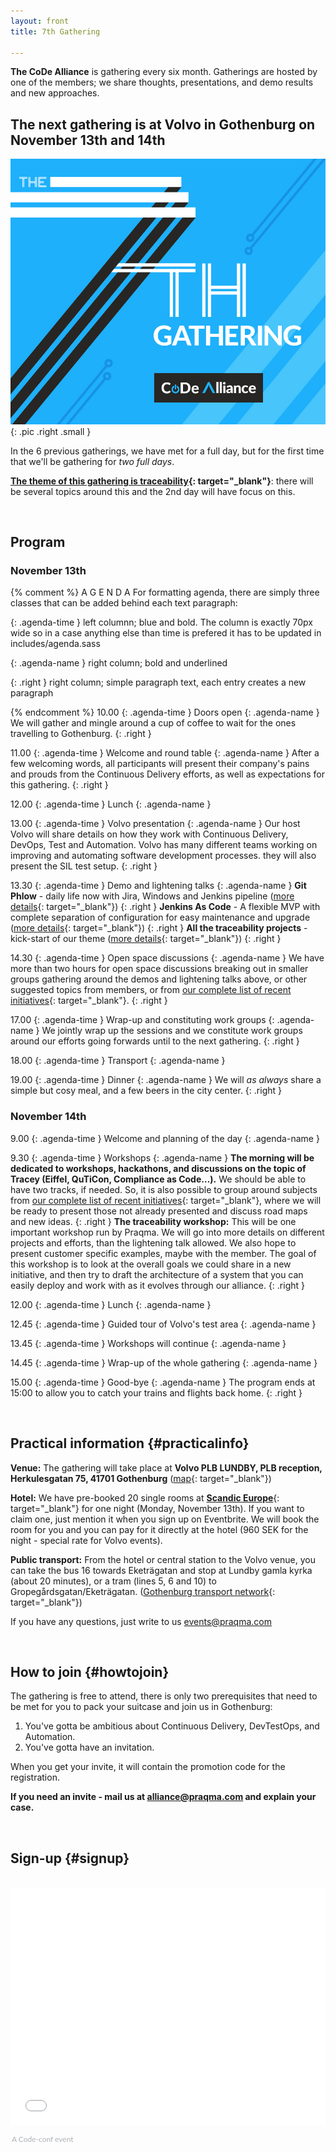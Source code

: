 ```yaml
---
layout: front
title: 7th Gathering

---
```


**The CoDe Alliance** is gathering every six month. Gatherings are hosted by one of the members; we share thoughts, presentations, and demo results and new approaches.

## The next gathering is at Volvo in Gothenburg on November 13th and 14th

![Alliance Chat](/images/7th-gathering-v3.jpg){: .pic .right .small }

In the 6 previous gatherings, we have met for a full day, but for the first time that we'll be gathering for _two full days_.

**[The theme of this gathering is traceability]({{site.url}}/initiatives/#traceability){: target="\_blank"}**: there will be several topics around this and the 2nd day will have focus on this.

<br>

## Program

### November 13th

{% comment %}
A G E N D A
For formatting agenda, there are simply three classes that can be added behind each text paragraph:

{: .agenda-time }
  left columnn; blue and bold.
  The column is exactly 70px wide so in a case anything else than time is prefered it has to be updated in includes/agenda.sass

{: .agenda-name }
  right column; bold and underlined

{: .right }
  right column; simple paragraph text, each entry creates a new paragraph

{% endcomment %}
10.00
{: .agenda-time }
Doors open
{: .agenda-name }
We will gather and mingle around a cup of coffee to wait for the ones travelling to Gothenburg.
{: .right }

11.00
{: .agenda-time }
Welcome and round table
{: .agenda-name }
After a few welcoming words, all participants will present their company's pains and prouds from the Continuous Delivery efforts, as well as expectations for this gathering.
{: .right }

12.00
{: .agenda-time }
Lunch
{: .agenda-name }

13.00
{: .agenda-time }
Volvo presentation
{: .agenda-name }
Our host Volvo will share details on how they work with Continuous Delivery, DevOps, Test and Automation. Volvo has many different teams working on improving and automating software development processes. they will also present the SIL test setup.
{: .right }

13.30
{: .agenda-time }
Demo and lightening talks
{: .agenda-name }
**Git Phlow** - daily life now with Jira, Windows and Jenkins pipeline ([more details]({{site.url}}/initiatives/#gitphlow){: target="\_blank"})
{: .right }
**Jenkins As Code** - A flexible MVP with complete separation of configuration for easy maintenance and upgrade ([more details]({{site.url}}/initiatives/#jac){: target="\_blank"})
{: .right }
**All the traceability projects** - kick-start of our theme ([more details]({{site.url}}/initiatives/#traceability){: target="\_blank"})
{: .right }

14.30
{: .agenda-time }
Open space discussions
{: .agenda-name }
We have more than two hours for open space discussions breaking out in smaller groups gathering around the demos and lightening talks above, or other suggested topics from members, or from [our complete list of recent initiatives]({{site.url}}/initiatives/){: target="\_blank"}.
{: .right }

17.00
{: .agenda-time }
Wrap-up and constituting work groups
{: .agenda-name }
We jointly wrap up the sessions and we constitute work groups around our efforts going forwards until to the next gathering.
{: .right }

18.00
{: .agenda-time }
Transport
{: .agenda-name }

19.00
{: .agenda-time }
Dinner
{: .agenda-name }
We will _as always_ share a simple but cosy meal, and a few beers in the city center.
{: .right }


### November 14th

9.00
{: .agenda-time }
Welcome and planning of the day
{: .agenda-name }

9.30
{: .agenda-time }
Workshops
{: .agenda-name }
**The morning will be dedicated to workshops, hackathons, and discussions on the topic of Tracey (Eiffel, QuTiCon, Compliance as Code…).** We should be able to have two tracks, if needed. So, it is also possible to group around subjects from [our complete list of recent initiatives]({{site.url}}/initiatives/){: target="\_blank"}, where we will be ready to present those not already presented and discuss road maps and new ideas.
{: .right }
**The traceability workshop:** This will be one important workshop run by Praqma. We will go into more details on different projects and efforts, than the lightening talk allowed. We also hope to present customer specific examples, maybe with the member.
The goal of this workshop is to look at the overall goals we could share in a new initiative, and then try to draft the architecture of a system that you can easily deploy and work with as it evolves through our alliance.
{: .right }

12.00
{: .agenda-time }
Lunch
{: .agenda-name }

12.45
{: .agenda-time }
Guided tour of Volvo's test area
{: .agenda-name }

13.45
{: .agenda-time }
Workshops will continue
{: .agenda-name }

14.45
{: .agenda-time }
Wrap-up of the whole gathering
{: .agenda-name }

15.00
{: .agenda-time }
Good-bye
{: .agenda-name }
The program ends at 15:00 to allow you to catch your trains and flights back home.
{: .right }

<br>

## Practical information {#practicalinfo}

**Venue:** The gathering will take place at **Volvo PLB LUNDBY, PLB reception, Herkulesgatan 75, 41701 Gothenburg** ([map](https://www.google.se/maps/place/Volvo+PLB+LUNDBY/@57.7127171,11.9242735,17z/data=!4m5!3m4!1s0x0:0xfa965b0c62e7cf34!8m2!3d57.7126362!4d11.9234537){: target="\_blank"})

**Hotel:** We have pre-booked 20 single rooms at [**Scandic Europe**](https://www.scandichotels.com/hotels/sweden/gothenburg/scandic-europa){: target="\_blank"} for one night (Monday, November 13th). If you want to claim one, just mention it when you sign up on Eventbrite. We will book the room for you and you can pay for it directly at the hotel (960 SEK for the night - special rate for Volvo events).

**Public transport:** From the hotel or central station to the Volvo venue, you can take the bus 16 towards Eketrägatan and stop at Lundby gamla kyrka (about 20 minutes), or a tram (lines 5, 6 and 10) to Gropegårdsgatan/Eketrägatan. ([Gothenburg transport network](http://www.vasttrafik.se/){: target="\_blank"})

If you have any questions, just write to us [events@praqma.com](mailto:events@praqma.com)

<br>

## How to join {#howtojoin}

The gathering is free to attend, there is only two prerequisites that need to be met for you to pack your suitcase and join us in Gothenburg:

1. You've gotta be ambitious about Continuous Delivery, DevTestOps, and Automation.
2. You've gotta have an invitation.

When you get your invite, it will contain the promotion code for the registration.

**If you need an invite - mail us at [alliance@praqma.com](mailto:alliance@praqma.com) and explain your case.**

<br>

## Sign-up {#signup}

<br>

<div style="width:100%; text-align:left;"><iframe src="//eventbrite.co.uk/tickets-external?eid=37122456266&ref=etckt" frameborder="0" height="380" width="100%" vspace="0" hspace="0" marginheight="5" marginwidth="5" scrolling="auto" allowtransparency="true"></iframe><div style="font-family: 'Lato', Helvetica, Arial; font-size:12px; padding:10px 0 5px; margin:2px; width:100%; text-align:left;" ><a class="powered-by-eb" style="color: #ADB0B6; text-decoration: none;" target="_blank" href="http://www.code-conf.com/code-alliance-seven/">A Code-conf event</a></div></div>
